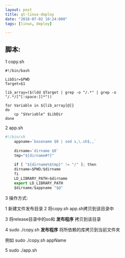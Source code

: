 ```yaml
---
layout: post
title: qt-linux-deploy
date: "2018-07-02 10:24:000"
tags: [linux, deploy]

---
```


## 脚本:

1 copy.sh

```
#!/bin/bash

LibDir=$PWD
Target=$1

lib_array=($(ldd $Target | grep -o "/.*" | grep -o "/.*/[^[:space:]]*"))

for Variable in ${lib_array[@]}
do
    cp "$Variable" $LibDir
done

```

2 app.sh

```javascript
#!/bin/sh  
    appname=`basename $0 | sed s,\.sh$,,`  
      
    dirname=`dirname $0`  
    tmp="${dirname#?}"  
      
    if [ "${dirname%$tmp}" != "/" ]; then  
    dirname=$PWD/$dirname  
    fi  
    LD_LIBRARY_PATH=$dirname  
    export LD_LIBRARY_PATH  
    $dirname/$appname "$@"

```



3 操作方式:

1 新建文件发布目录
2 将copy.sh  app.sh拷贝到该目录中

3 将release目录中的so和  **发布程序**  拷贝到该目录

4 sudo ./copy.sh  **发布程序**    将所依赖的库拷贝到当前文件夹

例如 sudo ./copy.sh appName

5 sudo ./app.sh